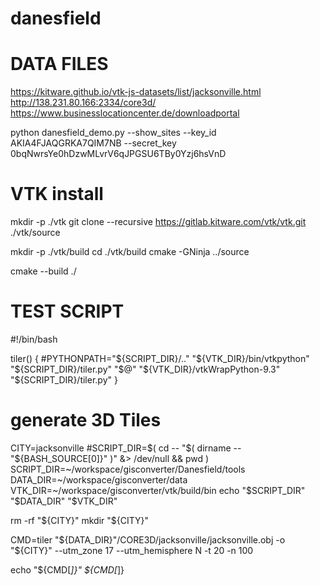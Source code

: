 # danesfield


# DATA FILES

https://kitware.github.io/vtk-js-datasets/list/jacksonville.html
http://138.231.80.166:2334/core3d/
https://www.businesslocationcenter.de/downloadportal

python danesfield_demo.py --show_sites --key_id AKIA4FJAQGRKA7QIM7NB --secret_key 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



# VTK install

mkdir -p ./vtk
git clone --recursive https://gitlab.kitware.com/vtk/vtk.git ./vtk/source

mkdir -p ./vtk/build
cd ./vtk/build
cmake -GNinja ../source

cmake --build ./


# TEST SCRIPT

#!/bin/bash

tiler()
{
    #PYTHONPATH="${SCRIPT_DIR}/.." "${VTK_DIR}/bin/vtkpython" "${SCRIPT_DIR}/tiler.py" "$@"
    "${VTK_DIR}/vtkWrapPython-9.3" "${SCRIPT_DIR}/tiler.py" 
}

# generate 3D Tiles
CITY=jacksonville
#SCRIPT_DIR=$( cd -- "$( dirname -- "${BASH_SOURCE[0]}" )" &> /dev/null && pwd )
SCRIPT_DIR=~/workspace/gisconverter/Danesfield/tools
DATA_DIR=~/workspace/gisconverter/data
VTK_DIR=~/workspace/gisconverter/vtk/build/bin
echo "$SCRIPT_DIR" "$DATA_DIR" "$VTK_DIR"

rm -rf "${CITY}"
mkdir "${CITY}"

CMD=tiler "${DATA_DIR}"/CORE3D/jacksonville/jacksonville.obj -o "${CITY}" --utm_zone 17 --utm_hemisphere N -t 20 -n 100

echo "${CMD[*]}"
${CMD[*]}
